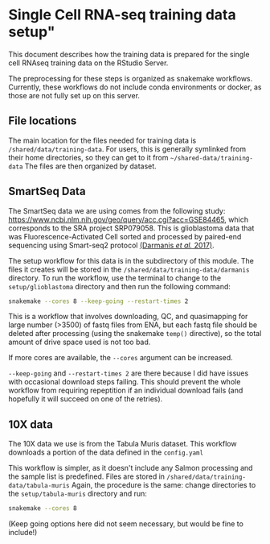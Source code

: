 # Single Cell RNA-seq training data setup"

This document describes how the training data is prepared for the single cell RNAseq training data on the RStudio Server.

The preprocessing for these steps is organized as snakemake workflows.
Currently, these workflows do not include conda environments or docker, as those are not fully set up on this server.

## File locations

The main location for the files needed for training data is `/shared/data/training-data`.
For users, this is generally symlinked from their home directories, so they can get to it from `~/shared-data/training-data`
The files are then organized by dataset.


## SmartSeq Data

The SmartSeq data we are using comes from the following study: <https://www.ncbi.nlm.nih.gov/geo/query/acc.cgi?acc=GSE84465>, which corresponds to the SRA project SRP079058. 
This is glioblastoma data that was Fluorescence-Activated Cell sorted and processed by paired-end sequencing using Smart-seq2 protocol 
[(Darmanis *et al.* 2017)](https://pubmed.ncbi.nlm.nih.gov/29091775/).

The setup workflow for this data is in the subdirectory of this module.
The files it creates will be stored in the `/shared/data/training-data/darmanis` directory.
To run the workflow, use the terminal to change to the `setup/glioblastoma` directory and then run the following command:

```sh
snakemake --cores 8 --keep-going --restart-times 2
```

This is a workflow that involves downloading, QC, and quasimapping for large number (>3500) of fastq files from ENA, but each fastq file should be deleted after processing (using the snakemake `temp()` directive), so the total amount of drive space used is not too bad. 

If more cores are available, the `--cores` argument can be increased. 

`--keep-going` and `--restart-times 2` are there because I did have issues with occasional download steps failing.
This should prevent the whole workflow from requiring repeptition if an individual download fails (and hopefully it will succeed on one of the retries).

## 10X data

The 10X data we use is from the Tabula Muris dataset.
This workflow downloads a portion of the data defined in the `config.yaml`

This workflow is simpler, as it doesn't include any Salmon processing and the sample list is predefined.
Files are stored in `/shared/data/training-data/tabula-muris`
Again, the procedure is the same: change directories to the `setup/tabula-muris` directory and run:

```sh
snakemake --cores 8 
```

(Keep going options here did not seem necessary, but would be fine to include!)
